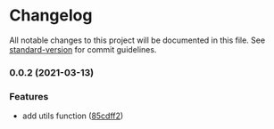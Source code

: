# Changelog

All notable changes to this project will be documented in this file. See [standard-version](https://github.com/conventional-changelog/standard-version) for commit guidelines.

### 0.0.2 (2021-03-13)


### Features

* add utils function ([85cdff2](https://github.com/ipoa/node-utils/commit/85cdff20982936a9ca7c64732146d09f1d454cab))
